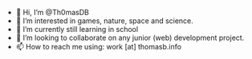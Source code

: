 - 👋 Hi, I’m @Th0masDB
- 👀 I’m interested in games, nature, space and science. 
- 🌱 I’m currently still learning in school
- 💞️ I’m looking to collaborate on any junior (web) development project.
- 📫 How to reach me using: work [at] thomasb.info

<!---
Th0masDB/Th0masDB is a ✨ special ✨ repository because its `README.md` (this file) appears on your GitHub profile.
You can click the Preview link to take a look at your changes.
--->
